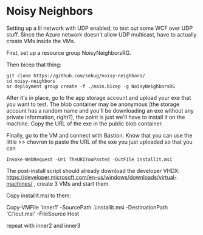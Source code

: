 # Noisy Neighbors
Setting up a lil network with UDP enabled, to test out some WCF over UDP stuff. Since the Azure network doesn't allow UDP multicast,
have to actually create VMs inside the VMs.

First, set up a resource group NoisyNeighborsRG.

Then bicep that thing:

    git clone https://github.com/sebug/noisy-neighbors/
    cd noisy-neighbors
    az deployment group create -f ./main.bicep -g NoisyNeighborsRG

After it's in place, go to the app storage account and upload your exe that you want to test. The blob container may be anonymous (the storage account has a random name and you'll be downloading an exe without any private information, right?), the point is just we'll have to install it on the machine. Copy the URL of the exe in the public blob container.

Finally, go to the VM and connect with Bastion. Know that you can use the little >> chevron to paste the URL of the exe you just uploaded so that you can

    Invoke-WebRequest -Uri TheURIYouPasted -OutFile installit.msi

The post-install script should already download the developer VHDX: https://developer.microsoft.com/en-us/windows/downloads/virtual-machines/ , create 3 VMs and start them.

Copy installit.msi to them:

  Copy-VMFile 'inner1' -SourcePath .\installit.msi -DestinationPath 'C:\out.msi' -FileSource Host

repeat with inner2 and inner3
